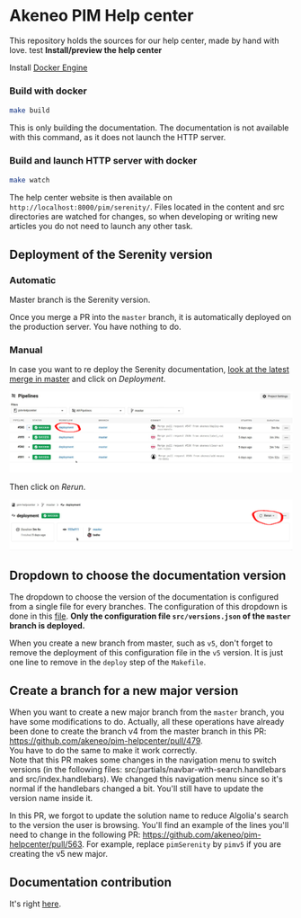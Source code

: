 # Akeneo PIM Help center
This repository holds the sources for our help center, made by hand with love.
test
**Install/preview the help center**

Install [Docker Engine](https://docs.docker.com/engine/installation/)

### Build with docker

```bash
make build
```

This is only building the documentation. The documentation is not available with this command, as it does not launch the HTTP server.

### Build and launch HTTP server with docker

```bash
make watch
```

The help center website is then available on `http://localhost:8000/pim/serenity/`.
Files located in the content and src directories are watched for changes, so when developing or writing new articles you do not need to launch any other task.

## Deployment of the Serenity version

### Automatic

Master branch is the Serenity version.

Once you merge a PR into the `master` branch, it is automatically deployed on the production server. You have nothing to do.

### Manual

In case you want to re deploy the Serenity documentation, [look at the latest merge in master](https://app.circleci.com/pipelines/github/akeneo/pim-helpcenter?branch=master) and click on _Deployment_.

![List of merged PR in master](.circleci/list_workflows.jpg)

Then click on _Rerun_.

![Re run a deployment](.circleci/re_run.jpg)


## Dropdown to choose the documentation version

The dropdown to choose the version of the documentation  is configured from a single file for every branches. The configuration of this dropdown is done in this [file](https://github.com/akeneo/pim-helpcenter/blob/master/src/versions.json). **Only the configuration file `src/versions.json` of the `master` branch is deployed.**

When you create a new branch from master, such as `v5`, don't forget to remove the deployment of this configuration file in the `v5` version. It is just one line to remove in the `deploy` step of the `Makefile`.

## Create a branch for a new major version

When you want to create a new major branch from the `master` branch, you have some modifications to do. Actually, all these operations have already been done to create the branch v4 from the master branch in this PR: https://github.com/akeneo/pim-helpcenter/pull/479.  
You have to do the same to make it work correctly.  
Note that this PR makes some changes in the navigation menu to switch versions (in the following files: src/partials/navbar-with-search.handlebars and src/index.handlebars). We changed this navigation menu since so it's normal if the handlebars changed a bit. You'll still have to update the version name inside it.

In this PR, we forgot to update the solution name to reduce Algolia's search to the version the user is browsing. You'll find an example of the lines you'll need to change in the following PR: https://github.com/akeneo/pim-helpcenter/pull/563. For example, replace `pimSerenity` by `pimv5` if you are creating the v5 new major.


## Documentation contribution

It's right [here](https://github.com/akeneo/pim-helpcenter/wiki).
